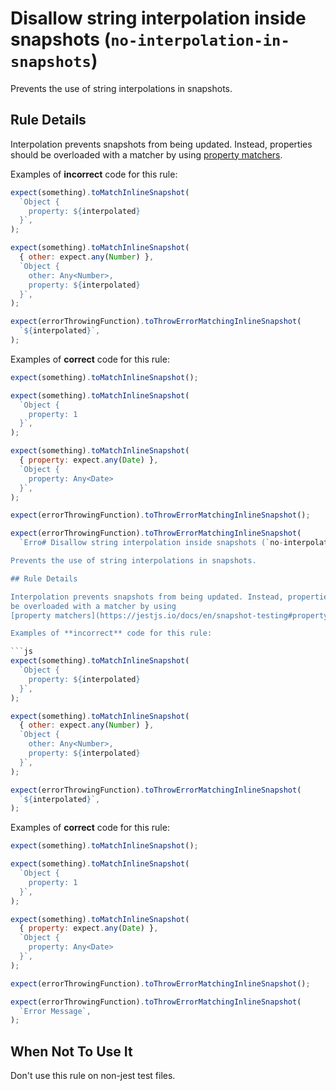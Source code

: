 # Disallow string interpolation inside snapshots (`no-interpolation-in-snapshots`)

Prevents the use of string interpolations in snapshots.

## Rule Details

Interpolation prevents snapshots from being updated. Instead, properties should
be overloaded with a matcher by using
[property matchers](https://jestjs.io/docs/en/snapshot-testing#property-matchers).

Examples of **incorrect** code for this rule:

```js
expect(something).toMatchInlineSnapshot(
  `Object {
    property: ${interpolated}
  }`,
);

expect(something).toMatchInlineSnapshot(
  { other: expect.any(Number) },
  `Object {
    other: Any<Number>,
    property: ${interpolated}
  }`,
);

expect(errorThrowingFunction).toThrowErrorMatchingInlineSnapshot(
  `${interpolated}`,
);
```

Examples of **correct** code for this rule:

```js
expect(something).toMatchInlineSnapshot();

expect(something).toMatchInlineSnapshot(
  `Object {
    property: 1
  }`,
);

expect(something).toMatchInlineSnapshot(
  { property: expect.any(Date) },
  `Object {
    property: Any<Date>
  }`,
);

expect(errorThrowingFunction).toThrowErrorMatchingInlineSnapshot();

expect(errorThrowingFunction).toThrowErrorMatchingInlineSnapshot(
  `Erro# Disallow string interpolation inside snapshots (`no-interpolation-in-snapshots`)

Prevents the use of string interpolations in snapshots.

## Rule Details

Interpolation prevents snapshots from being updated. Instead, properties should
be overloaded with a matcher by using
[property matchers](https://jestjs.io/docs/en/snapshot-testing#property-matchers).

Examples of **incorrect** code for this rule:

```js
expect(something).toMatchInlineSnapshot(
  `Object {
    property: ${interpolated}
  }`,
);

expect(something).toMatchInlineSnapshot(
  { other: expect.any(Number) },
  `Object {
    other: Any<Number>,
    property: ${interpolated}
  }`,
);

expect(errorThrowingFunction).toThrowErrorMatchingInlineSnapshot(
  `${interpolated}`,
);
```

Examples of **correct** code for this rule:

```js
expect(something).toMatchInlineSnapshot();

expect(something).toMatchInlineSnapshot(
  `Object {
    property: 1
  }`,
);

expect(something).toMatchInlineSnapshot(
  { property: expect.any(Date) },
  `Object {
    property: Any<Date>
  }`,
);

expect(errorThrowingFunction).toThrowErrorMatchingInlineSnapshot();

expect(errorThrowingFunction).toThrowErrorMatchingInlineSnapshot(
  `Error Message`,
);
```

## When Not To Use It

Don't use this rule on non-jest test files.
